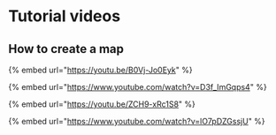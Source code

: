 # Tutorial videos

## How to create a map

{% embed url="https://youtu.be/B0Vj-Jo0Eyk" %}

{% embed url="https://www.youtube.com/watch?v=D3f_ImGqps4" %}

{% embed url="https://youtu.be/ZCH9-xRc1S8" %}

{% embed url="https://www.youtube.com/watch?v=lO7pDZGssjU" %}

